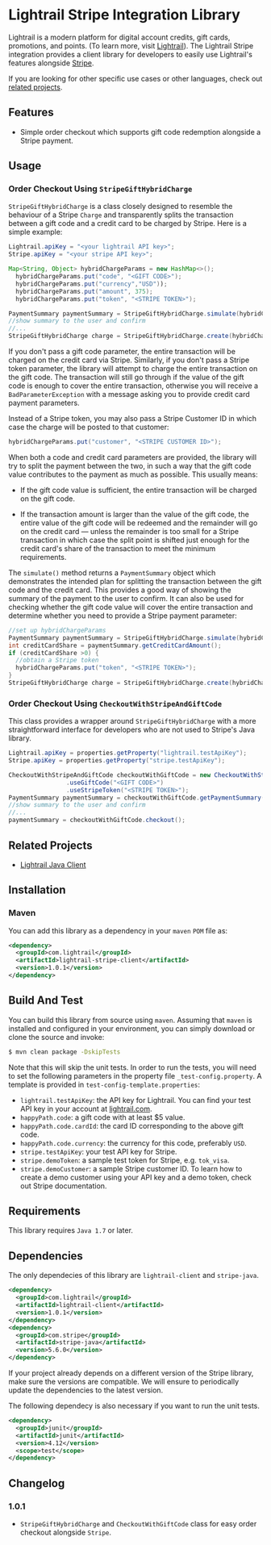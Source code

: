 # Lightrail Stripe Integration Library

Lightrail is a modern platform for digital account credits, gift cards, promotions, and points.
(To learn more, visit [Lightrail](https://www.lightrail.com/)). The Lightrail Stripe integration provides a client library for developers to easily use Lightrail's features alongside [Stripe](https://stripe.com/).

If you are looking for other specific use cases or other languages, check out [related projects](#related-projects). 

## Features ##
- Simple order checkout which supports gift code redemption alongside a Stripe payment.

## Usage ##

### Order Checkout Using `StripeGiftHybridCharge`

`StripeGiftHybridCharge` is a class closely designed to resemble the behaviour of a Stripe `Charge` and transparently splits the transaction between a gift code and a credit card to be charged by Stripe. Here is a simple example:

```java
Lightrail.apiKey = "<your lightrail API key>";
Stripe.apiKey = "<your stripe API key>";

Map<String, Object> hybridChargeParams = new HashMap<>();
  hybridChargeParams.put("code", "<GIFT CODE>");
  hybridChargeParams.put("currency","USD"));
  hybridChargeParams.put("amount", 375);
  hybridChargeParams.put("token", "<STRIPE TOKEN>");

PaymentSummary paymentSummary = StripeGiftHybridCharge.simulate(hybridChargeParams);
//show summary to the user and confirm
//...
StripeGiftHybridCharge charge = StripeGiftHybridCharge.create(hybridChargeParams);
```

If you don't pass a gift code parameter, the entire transaction will be charged on the credit card via Stripe. Similarly, if you don't pass a Stripe token parameter, the library will attempt to charge the entire transaction on the gift code. The transaction will still go through if the value of the gift code is enough to cover the entire transaction, otherwise you will receive a `BadParameterException` with a message asking you to provide credit card payment parameters.

Instead of a Stripe token, you may also pass a Stripe Customer ID in which case the charge will be posted to that customer:

```Java
hybridChargeParams.put("customer", "<STRIPE CUSTOMER ID>");
```

When both a code and credit card parameters are provided, the library will try to split the payment between the two, in such a way that the gift code value contributes to the payment as much as possible. This usually means:

- If the gift code value is sufficient, the entire transaction will be charged on the gift code.


- If the transaction amount is larger than the value of the gift code, the entire value of the gift code will be redeemed and the remainder will go on the credit card — unless the remainder is too small for a Stripe transaction in which case the split point is shifted just enough for the credit card's share of the transaction to meet the minimum requirements.

The `simulate()` method returns a `PaymentSummary` object which demonstrates the intended plan for splitting the transaction between the gift code and the credit card. This provides a good way of showing the summary of the payment to the user to confirm. It can also be used for checking whether the gift code value will cover the entire transaction and determine whether you need to provide a Stripe payment parameter:

```java
//set up hybridChargeParams
PaymentSummary paymentSummary = StripeGiftHybridCharge.simulate(hybridChargeParams);
int creditCardShare = paymentSummary.getCreditCardAmount();
if (creditCardShare >0) {
  //obtain a Stripe token
  hybridChargeParams.put("token", "<STRIPE TOKEN>");
}
StripeGiftHybridCharge charge = StripeGiftHybridCharge.create(hybridChargeParams);
```

### Order Checkout Using `CheckoutWithStripeAndGiftCode`

This class provides a wrapper around `StripeGiftHybridCharge` with a more straightforward interface for developers who are not used to Stripe's Java library. 

```java
Lightrail.apiKey = properties.getProperty("lightrail.testApiKey");
Stripe.apiKey = properties.getProperty("stripe.testApiKey");

CheckoutWithStripeAndGiftCode checkoutWithGiftCode = new CheckoutWithStripeAndGiftCode(375, "USD")
                .useGiftCode("<GIFT CODE>")
                .useStripeToken("<STRIPE TOKEN>");
PaymentSummary paymentSummary = checkoutWithGiftCode.getPaymentSummary();
//show summary to the user and confirm
//...
paymentSummary = checkoutWithGiftCode.checkout();
```

## Related Projects

- [Lightrail Java Client](https://github.com/Giftbit/lightrail-client-java)


## Installation ##
### Maven
You can add this library as a dependency in your `maven` `POM` file as:
```xml
<dependency>
  <groupId>com.lightrail</groupId>
  <artifactId>lightrail-stripe-client</artifactId>
  <version>1.0.1</version>
</dependency>
```

## Build And Test ##
You can build this library from source using `maven`. Assuming that `maven` is installed and configured in your environment, you can simply download or clone the source and invoke:
```sh
$ mvn clean package -DskipTests
```
Note that this will skip the unit tests. In order to run the tests, you will need to set the 
following parameters in the property file `_test-config.property`. A template 
is provided in `test-config-template.properties`:
- `lightrail.testApiKey`: the API key for Lightrail. You can find your test API key in your account at 
  [lightrail.com](lightrail.com). 
- `happyPath.code`: a gift code with at least $5 value.
- `happyPath.code.cardId`: the card ID corresponding to the above gift code.
- `happyPath.code.currency`: the currency for this code, preferably `USD`.
- `stripe.testApiKey`: your test API key for Stripe.
- `stripe.demoToken`: a sample test token for Stripe, e.g. `tok_visa`.
- `stripe.demoCustomer`: a sample Stripe customer ID. To learn how to create a demo customer using your API key and a demo token, check out Stripe documentation.  

## Requirements ## 
This library requires `Java 1.7` or later.

## Dependencies ##

The only dependecies of this library are `lightrail-client` and `stripe-java`. 

```xml
<dependency>
  <groupId>com.lightrail</groupId>
  <artifactId>lightrail-client</artifactId>
  <version>1.0.1</version>
</dependency>
<dependency>
  <groupId>com.stripe</groupId>
  <artifactId>stripe-java</artifactId>
  <version>5.6.0</version>
</dependency>
```
If your project already depends on a different version of the Stripe library, make sure the versions are compatible. We will ensure to periodically update the dependencies to the latest version. 

The following dependecy is also necessary if you want to run the unit tests.

```xml
<dependency>
  <groupId>junit</groupId>
  <artifactId>junit</artifactId>
  <version>4.12</version>
  <scope>test</scope>
</dependency>
```

## Changelog ## 

### 1.0.1 ###
- `StripeGiftHybridCharge` and `CheckoutWithGiftCode` class for easy order checkout alongside `Stripe`.

